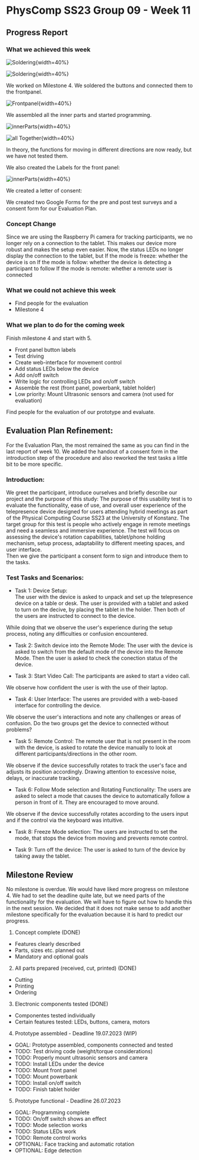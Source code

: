 # PhysComp SS23 Group 09 - Week 11

## Progress Report

### What we achieved this week

![Soldering](Figures/solderingButton.jpg){width=40%}

![Soldering](Figures/solderingButton2.jpg){width=40%}

We worked on Milestone 4. We soldered the buttons and connected them to the frontpanel. 

![Frontpanel](Figures/finishedFrontpanel.jpg){width=40%}

We assembled all the inner parts and started programming.

![innerParts](Figures/innerComponents_connected.jpg){width=40%}


![all Together](Figures/allTogether.jpg){width=40%}

In theory, the functions for moving in different directions are now ready, but we have not tested them.


We also created the Labels for the front panel:

![innerParts](Figures/frontpanelLabels.png){width=40%}

We created a letter of consent: [](../Project/Evaluation/consentletter.pdf)

We created two Google Forms for the pre and post test surveys and a consent form for our Evaluation Plan.


### Concept Change

Since we are using the Raspberry Pi camera for tracking participants, we no longer rely on a connection to the tablet. This makes our device more robust and makes the setup even easier. Now, the status LEDs no longer display the connection to the tablet, but
If the mode is freeze: whether the device is on
If the mode is follow: whether the device is detecting a participant to follow
If the mode is remote: whether a remote user is connected


### What we could not achieve this week

* Find people for the evaluation
* Milestone 4

### What we plan to do for the coming week

Finish milestone 4 and start with 5. 
* Front panel button labels
* Test driving
* Create web-interface for movement control
* Add status LEDs below the device
* Add on/off switch
* Write logic for controlling LEDs and on/off switch
* Assemble the rest (front panel, powerbank, tablet holder)
* Low priority: Mount Ultrasonic sensors and camera (not used for evaluation)

Find people for the evaluation of our prototype and evaluate.


## Evaluation Plan Refinement:

For the Evaluation Plan, the most remained the same as you can find in the last report of week 10.
We added the handout of a consent form in the introduction step of the procedure and also reworked the test tasks a little bit to be more specific.

### Introduction:
We greet the participant, introduce ourselves and briefly describe our project and the purpose of this study:
The purpose of this usability test is to evaluate the functionality, ease of use, and overall user experience of the telepresence device designed for users attending hybrid meetings as part of the Physical Computing Course SS23 at the University of Konstanz. The target group for this test is people who actively engage in remote meetings and need a seamless and immersive experience. The test will focus on assessing the device's rotation capabilities, tablet/phone holding mechanism, setup process, adaptability to different meeting spaces, and user interface.  
Then we give the participant a consent form to sign and introduce them to the tasks. 

### Test Tasks and Scenarios:

- Task 1: Device Setup:   
The user with the device is asked to unpack and set up the telepresence device on a table or desk. The user is provided with a tablet and asked to turn on the decive, by placing the tablet in the holder. Then both of the users are instructed to connect to the device.

While doing that we observe the user's experience during the setup process, noting any difficulties or confusion encountered.

- Task 2: Switch device into the Remote Mode:
The user with the device is asked to switch from the default mode of the device into the Remote Mode. Then the user is asked to check the conection status of the device.

- Task 3: Start Video Call:
The participants are asked to start a video call.

We observe how confident the user is with the use of their laptop. 

- Task 4: User Interface:
The useres are provided with a web-based interface for controlling the device.

We observe the user's interactions and note any challenges or areas of confusion. Do the two groups get the device to connected without problems?

- Task 5: Remote Control:
The remote user that is not present in the room with the device, is asked to rotate the device manually to look at different participants/directions in the other room. 

We observe if the device successfully rotates to track the user's face and adjusts its position accordingly. Drawing attention to excessive noise, delays, or inaccurate tracking.
 
- Task 6: Follow Mode selection and Rotating Functionality:
The users are asked to select a mode that causes the device to automatically follow a person in front of it. They are encouraged to move around. 

We observe if the device successfully rotates according to the users input and if the control via the keyboard was intuitive. 

- Task 8: Freeze Mode selection:
The users are instructed to set the mode, that stops the device from moving and prevents remote control. 

- Task 9: Turn off the device:
The user is asked to turn of the device by taking away the tablet.



## Milestone Review

No milestone is overdue. We would have liked more progress on milestone 4. We had to set the deadline quite late, but we need parts of the functionality for the evaluation. We will have to figure out how to handle this in the next session. We decided that it does not make sense to add another milestone specifically for the evaluation because it is hard to predict our progress.

1. Concept complete (DONE)
- Features clearly described
- Parts, sizes etc. planned out
- Mandatory and optional goals

2. All parts prepared (received, cut, printed) (DONE)
- Cutting
- Printing
- Ordering

3. Electronic components tested (DONE)
- Componentes tested individually
- Certain features tested: LEDs, buttons, camera, motors

4. Prototype assembled - Deadline 19.07.2023 (WIP)
- GOAL: Prototype assembled, components connected and tested
- TODO: Test driving code (weight/torque considerations)
- TODO: Properly mount ultrasonic sensors and camera
- TODO: Install LEDs under the device
- TODO: Mount front panel
- TODO: Mount powerbank
- TODO: Install on/off switch
- TODO: Finish tablet holder

5. Prototype functional - Deadline 26.07.2023
- GOAL: Programming complete
- TODO: On/off switch shows an effect
- TODO: Mode selection works
- TODO: Status LEDs work
- TODO: Remote control works
- OPTIONAL: Face tracking and automatic rotation
- OPTIONAL: Edge detection
